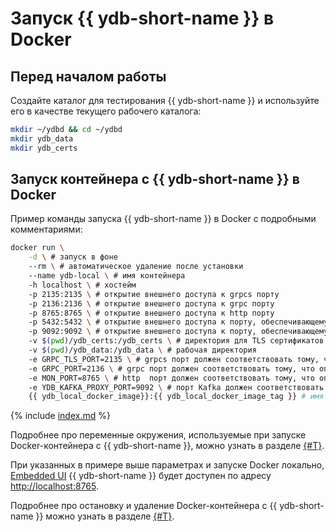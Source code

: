 # Запуск {{ ydb-short-name }} в Docker

## Перед началом работы

Создайте каталог для тестирования {{ ydb-short-name }} и используйте его в качестве текущего рабочего каталога:

```bash
mkdir ~/ydbd && cd ~/ydbd
mkdir ydb_data
mkdir ydb_certs
```

## Запуск контейнера с {{ ydb-short-name }} в Docker

Пример команды запуска {{ ydb-short-name }} в Docker с подробными комментариями:

```bash
docker run \
    -d \ # запуск в фоне
    --rm \ # автоматическое удаление после установки
    --name ydb-local \ # имя контейнера
    -h localhost \ # хостейм
    -p 2135:2135 \ # открытие внешнего доступа к grpcs порту
    -p 2136:2136 \ # открытие внешнего доступа к grpc порту
    -p 8765:8765 \ # открытие внешнего доступа к http порту
    -p 5432:5432 \ # открытие внешнего доступа к порту, обеспечивающему PostgreSQL-совместимость
    -p 9092:9092 \ # открытие внешнего доступа к порту, обеспечивающему Kafka-совместимость
    -v $(pwd)/ydb_certs:/ydb_certs \ # директория для TLS сертификатов
    -v $(pwd)/ydb_data:/ydb_data \ # рабочая директория
    -e GRPC_TLS_PORT=2135 \ # grpcs порт должен соответствовать тому, что опубликовано выше
    -e GRPC_PORT=2136 \ # grpc порт должен соответствовать тому, что опубликовано выше
    -e MON_PORT=8765 \ # http  порт должен соответствовать тому, что опубликовано выше
    -e YDB_KAFKA_PROXY_PORT=9092 \ # порт Kafka должен соответствовать тому, что опубликовано выше
    {{ ydb_local_docker_image}}:{{ ydb_local_docker_image_tag }} # имя и тег образа
```

{% include [index.md](_includes/rosetta.md) %}

Подробнее про переменные окружения, используемые при запуске Docker-контейнера с {{ ydb-short-name }}, можно узнать в разделе [{#T}](configuration.md).

При указанных в примере выше параметрах и запуске Docker локально, [Embedded UI](../embedded-ui/index.md) {{ ydb-short-name }} будет доступен по адресу [http://localhost:8765⁠](http://localhost:8765⁠).

Подробнее про остановку и удаление Docker-контейнера с {{ ydb-short-name }} можно узнать в разделе [{#T}](cleanup.md).
